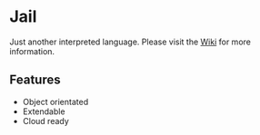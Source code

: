 # Jail

Just another interpreted language. Please visit the [Wiki](https://github.com/zarat/Jail/wiki) for more information.

## Features
* Object orientated
* Extendable
* Cloud ready
